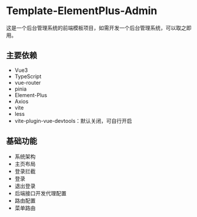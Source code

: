 # Template-ElementPlus-Admin

这是一个后台管理系统的前端模板项目，如需开发一个后台管理系统，可以取之即用。

## 主要依赖

- Vue3
- TypeScript
- vue-router
- pinia
- Element-Plus
- Axios
- vite
- less
- vite-plugin-vue-devtools：默认关闭，可自行开启

## 基础功能

- 系统架构
- 主页布局
- 登录拦截
- 登录
- 退出登录
- 后端接口开发代理配置
- 路由配置
- 菜单路由

